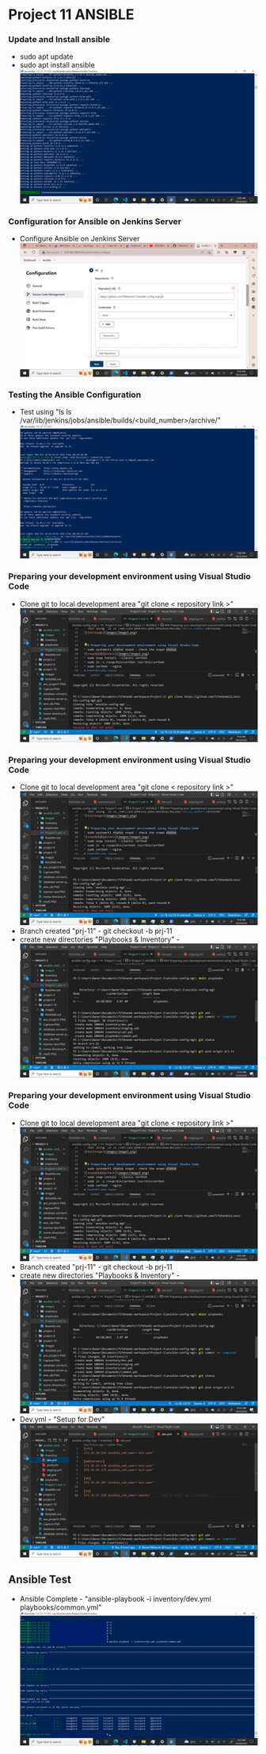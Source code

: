 # Project 11 ANSIBLE


### Update and Install ansible
* sudo apt update
* sudo apt install ansible
![installation image](images/image1.png)
### Configuration for Ansible on Jenkins Server
* Configure Ansible on Jenkins Server
![Configure Ansible image](images/image2.png)


### Testing the Ansible Configuration
* Test using "ls ls /var/lib/jenkins/jobs/ansible/builds/<build_number>/archive/"
![testimage](images/image3.png)


### Preparing your development environment using Visual Studio Code
* Clone git to local development area "git clone < repository link >"
![git clone repo](images/image4.png)

### Preparing your development environment using Visual Studio Code
* Clone git to local development area "git clone < repository link >"
![git clone repo](images/image4.png)
* Branch created "prj-11" - git checkout -b prj-11
* create new directories "Playbooks & Inventory" -
![setup for dev complete image](images/image5.png)

### Preparing your development environment using Visual Studio Code
* Clone git to local development area "git clone < repository link >"
![git clone repo](images/image4.png)
* Branch created "prj-11" - git checkout -b prj-11
* create new directories "Playbooks & Inventory" -
![setup for dev complete image](images/image5.png)
* Dev.yml - "Setup for Dev"
![setup for dev.yml image](images/image6.png)

## Ansible Test
* Ansible Complete - "ansible-playbook -i inventory/dev.yml playbooks/common.yml"
![Ansible Project Completed](images/image7.png)
